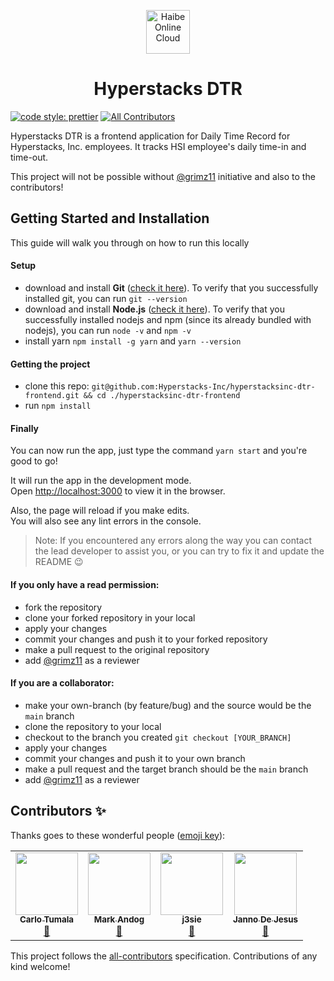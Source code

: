 <p align="center">
	<img height="70" src="https://i.imgur.com/T3TZaap.jpg" alt="Haibe Online Cloud" />
</p>

<h1 align="center"> 
	Hyperstacks DTR
</h1>

[![code style: prettier](https://img.shields.io/badge/code_style-prettier-ff69b4.svg?style=flat-square)](https://github.com/prettier/prettier)
[![All Contributors](https://img.shields.io/badge/all_contributors-4-orange.svg?style=flat-square)](#contributors-)

Hyperstacks DTR is a frontend application for Daily Time Record for Hyperstacks, Inc. employees. It tracks HSI employee's daily time-in and time-out.

This project will not be possible without [@grimz11](https://github.com/grimz11) initiative and also to the contributors!

## Getting Started and Installation

This guide will walk you through on how to run this locally

#### Setup

- download and install **Git** ([check it here](https://git-scm.com/downloads)). To verify that you successfully installed git, you can run `git --version`
- download and install **Node.js** ([check it here](https://nodejs.org/en/download)). To verify that you successfully installed nodejs and npm (since its already bundled with nodejs), you can run `node -v` and `npm -v`
- install yarn `npm install -g yarn` and `yarn --version`

#### Getting the project

- clone this repo: `git@github.com:Hyperstacks-Inc/hyperstacksinc-dtr-frontend.git && cd ./hyperstacksinc-dtr-frontend`
- run `npm install`

#### Finally

You can now run the app, just type the command `yarn start` and you're good to go!

It will run the app in the development mode.\
Open [http://localhost:3000](http://localhost:3000) to view it in the browser.

Also, the page will reload if you make edits.\
You will also see any lint errors in the console.

> Note: If you encountered any errors along the way you can contact the lead developer to assist you, or you can try to fix it and update the README :wink:

#### If you only have a read permission:

- fork the repository
- clone your forked repository in your local
- apply your changes
- commit your changes and push it to your forked repository
- make a pull request to the original repository
- add [@grimz11](https://github.com/grimz11) as a reviewer

#### If you are a collaborator:

- make your own-branch (by feature/bug) and the source would be the `main` branch
- clone the repository to your local
- checkout to the branch you created `git checkout [YOUR_BRANCH]`
- apply your changes
- commit your changes and push it to your own branch
- make a pull request and the target branch should be the `main` branch
- add [@grimz11](https://github.com/grimz11) as a reviewer

## Contributors ✨

Thanks goes to these wonderful people ([emoji key](https://allcontributors.org/docs/en/emoji-key)):

<!-- ALL-CONTRIBUTORS-LIST:START - Do not remove or modify this section -->
<!-- prettier-ignore-start -->
<!-- markdownlint-disable -->
<table>
  <tr>
    <td align="center"><a href="https://hyperstacksinc.com/"><img src="https://avatars.githubusercontent.com/u/68207500?v=4?s=100" width="100px;" alt=""/><br /><sub><b>Carlo Tumala</b></sub></a><br /><a href="#maintenance-carlohyper" title="Maintenance">🚧</a></td>
    <td align="center"><a href="https://www.facebook.com/grimz11"><img src="https://avatars.githubusercontent.com/u/53614600?v=4?s=100" width="100px;" alt=""/><br /><sub><b>Mark Andog</b></sub></a><br /><a href="#maintenance-grimz11" title="Maintenance">🚧</a></td>
    <td align="center"><a href="https://hyperstacksinc.com/"><img src="https://avatars.githubusercontent.com/u/40879868?v=4?s=100" width="100px;" alt=""/><br /><sub><b>j3sie</b></sub></a><br /><a href="#maintenance-j3sie" title="Maintenance">🚧</a></td>
    <td align="center"><a href="http://resume.jannomeister.com"><img src="https://avatars.githubusercontent.com/u/46916819?v=4?s=100" width="100px;" alt=""/><br /><sub><b>Janno De Jesus</b></sub></a><br /><a href="https://github.com/Hyperstacks-Inc/hyperstacksinc-dtr-frontend/commits?author=jannomeister" title="Documentation">📖</a></td>
  </tr>
</table>

<!-- markdownlint-restore -->
<!-- prettier-ignore-end -->

<!-- ALL-CONTRIBUTORS-LIST:END -->

This project follows the [all-contributors](https://github.com/all-contributors/all-contributors) specification. Contributions of any kind welcome!
